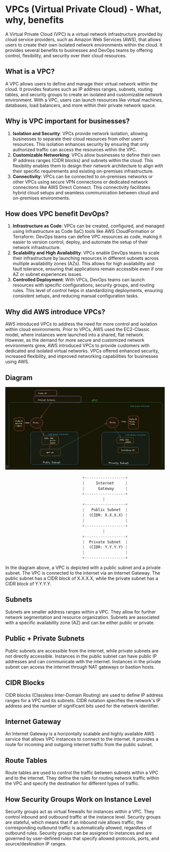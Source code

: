 # VPCs (Virtual Private Cloud) - What, why, benefits

A Virtual Private Cloud (VPC) is a virtual network infrastructure provided by cloud service providers, such as Amazon Web Services (AWS), that allows users to create their own isolated network environments within the cloud. It provides several benefits to businesses and DevOps teams by offering control, flexibility, and security over their cloud resources.

## What is a VPC?
A VPC allows users to define and manage their virtual network within the cloud. It provides features such as IP address ranges, subnets, routing tables, and security groups to create an isolated and customizable network environment. With a VPC, users can launch resources like virtual machines, databases, load balancers, and more within their private network space.

## Why is VPC important for businesses?
1. **Isolation and Security**: VPCs provide network isolation, allowing businesses to separate their cloud resources from other users' resources. This isolation enhances security by ensuring that only authorized traffic can access the resources within the VPC.
2. **Customizable Networking**: VPCs allow businesses to define their own IP address ranges (CIDR blocks) and subnets within the cloud. This flexibility enables them to design their network architecture to align with their specific requirements and existing on-premises infrastructure.
3. **Connectivity**: VPCs can be connected to on-premises networks or other VPCs using secure VPN connections or dedicated network connections like AWS Direct Connect. This connectivity facilitates hybrid cloud setups and seamless communication between cloud and on-premises environments.

## How does VPC benefit DevOps?
1. **Infrastructure as Code**: VPCs can be created, configured, and managed using Infrastructure as Code (IaC) tools like AWS CloudFormation or Terraform. DevOps teams can define VPC resources as code, making it easier to version control, deploy, and automate the setup of their network infrastructure.
2. **Scalability and High Availability**: VPCs enable DevOps teams to scale their infrastructure by launching resources in different subnets across multiple availability zones (AZs). This allows for high availability and fault tolerance, ensuring that applications remain accessible even if one AZ or subnet experiences issues.
3. **Controlled Deployment**: With VPCs, DevOps teams can launch resources with specific configurations, security groups, and routing rules. This level of control helps in standardizing deployments, ensuring consistent setups, and reducing manual configuration tasks.

## Why did AWS introduce VPCs?
AWS introduced VPCs to address the need for more control and isolation within cloud environments. Prior to VPCs, AWS used the EC2-Classic model, where instances were launched into a shared, flat network. However, as the demand for more secure and customized network environments grew, AWS introduced VPCs to provide customers with dedicated and isolated virtual networks. VPCs offered enhanced security, increased flexibility, and improved networking capabilities for businesses using AWS.

## Diagram
![VPC diagram.png](VPC%20diagram.png)

```python
                                  +------------------+
                                  |     Internet     |
                                  |      Gateway     |
                                  +------------------+
                                           |
                                  +------------------+
                                  |   Public Subnet  |
                                  |  (CIDR: X.X.X.X) |
                                  |                  |
                                  +------------------+
                                           |
                                  +------------------+
                                  |  Private Subnet  |
                                  |  (CIDR: Y.Y.Y.Y) |
                                  |                  |
                                  +------------------+

```

In the diagram above, a VPC is depicted with a public subnet and a private subnet. The VPC is connected to the internet via an Internet Gateway. The public subnet has a CIDR block of X.X.X.X, while the private subnet has a CIDR block of Y.Y.Y.Y.

## Subnets
Subnets are smaller address ranges within a VPC. They allow for further network segmentation and resource organization. Subnets are associated with a specific availability zone (AZ) and can be either public or private.

## Public + Private Subnets
Public subnets are accessible from the internet, while private subnets are not directly accessible. Instances in the public subnet can have public IP addresses and can communicate with the internet. Instances in the private subnet can access the internet through NAT gateways or bastion hosts.

## CIDR Blocks
CIDR blocks (Classless Inter-Domain Routing) are used to define IP address ranges for a VPC and its subnets. CIDR notation specifies the network's IP address and the number of significant bits used for the network identifier.

## Internet Gateway
An Internet Gateway is a horizontally scalable and highly available AWS service that allows VPC instances to connect to the internet. It provides a route for incoming and outgoing internet traffic from the public subnet.

## Route Tables
Route tables are used to control the traffic between subnets within a VPC and to the internet. They define the rules for routing network traffic within the VPC and specify the destination for different types of traffic.

## How Security Groups Work on Instance Level
Security groups act as virtual firewalls for instances within a VPC. They control inbound and outbound traffic at the instance level. Security groups are stateful, which means that if an inbound rule allows traffic, the corresponding outbound traffic is automatically allowed, regardless of outbound rules. Security groups can be assigned to instances and are governed by user-defined rules that specify allowed protocols, ports, and source/destination IP ranges.
